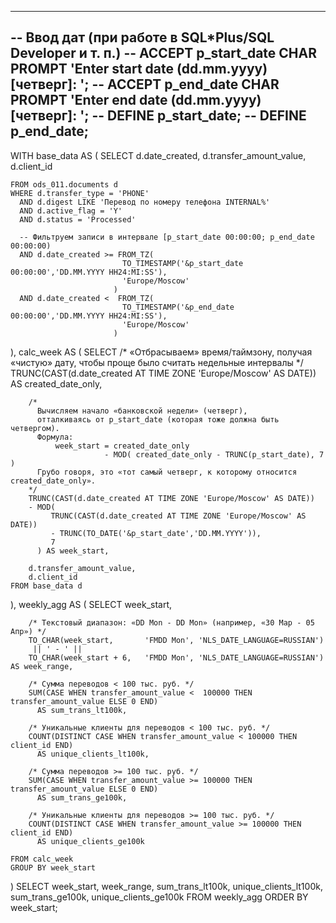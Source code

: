 -------------------------------------------------------------------------------
-- Ввод дат (при работе в SQL*Plus/SQL Developer и т. п.)
-- ACCEPT p_start_date CHAR PROMPT 'Enter start date (dd.mm.yyyy) [четверг]: ';
-- ACCEPT p_end_date   CHAR PROMPT 'Enter end date (dd.mm.yyyy)   [четверг]: ';
-- DEFINE p_start_date;
-- DEFINE p_end_date;
-------------------------------------------------------------------------------
WITH base_data AS (
    SELECT
        d.date_created,
        d.transfer_amount_value,
        d.client_id
        
    FROM ods_011.documents d
    WHERE d.transfer_type = 'PHONE'
      AND d.digest LIKE 'Перевод по номеру телефона INTERNAL%'
      AND d.active_flag = 'Y'
      AND d.status = 'Processed'
      
      -- Фильтруем записи в интервале [p_start_date 00:00:00; p_end_date 00:00:00)
      AND d.date_created >= FROM_TZ(
                             TO_TIMESTAMP('&p_start_date 00:00:00','DD.MM.YYYY HH24:MI:SS'),
                             'Europe/Moscow'
                           )
      AND d.date_created <  FROM_TZ(
                             TO_TIMESTAMP('&p_end_date 00:00:00','DD.MM.YYYY HH24:MI:SS'),
                             'Europe/Moscow'
                           )
),
calc_week AS (
    SELECT
        /* 
          «Отбрасываем» время/таймзону, получая «чистую» дату, 
          чтобы проще было считать недельные интервалы 
        */
        TRUNC(CAST(d.date_created AT TIME ZONE 'Europe/Moscow' AS DATE)) AS created_date_only,

        /* 
          Вычисляем начало «банковской недели» (четверг), 
          отталкиваясь от p_start_date (которая тоже должна быть четвергом).
          Формула: 
              week_start = created_date_only
                         - MOD( created_date_only - TRUNC(p_start_date), 7 )
          Грубо говоря, это «тот самый четверг, к которому относится created_date_only».
        */
        TRUNC(CAST(d.date_created AT TIME ZONE 'Europe/Moscow' AS DATE))
        - MOD(
             TRUNC(CAST(d.date_created AT TIME ZONE 'Europe/Moscow' AS DATE))
             - TRUNC(TO_DATE('&p_start_date','DD.MM.YYYY')),
             7
          ) AS week_start,

        d.transfer_amount_value,
        d.client_id
    FROM base_data d
),
weekly_agg AS (
    SELECT
        week_start,
        
        /* Текстовый диапазон: «DD Mon - DD Mon» (например, «30 Мар - 05 Апр») */
        TO_CHAR(week_start,       'FMDD Mon', 'NLS_DATE_LANGUAGE=RUSSIAN')
         || ' - ' ||
        TO_CHAR(week_start + 6,   'FMDD Mon', 'NLS_DATE_LANGUAGE=RUSSIAN') AS week_range,
        
        /* Сумма переводов < 100 тыс. руб. */
        SUM(CASE WHEN transfer_amount_value <  100000 THEN transfer_amount_value ELSE 0 END)
          AS sum_trans_lt100k,
        
        /* Уникальные клиенты для переводов < 100 тыс. руб. */
        COUNT(DISTINCT CASE WHEN transfer_amount_value < 100000 THEN client_id END)
          AS unique_clients_lt100k,
        
        /* Сумма переводов >= 100 тыс. руб. */
        SUM(CASE WHEN transfer_amount_value >= 100000 THEN transfer_amount_value ELSE 0 END)
          AS sum_trans_ge100k,
        
        /* Уникальные клиенты для переводов >= 100 тыс. руб. */
        COUNT(DISTINCT CASE WHEN transfer_amount_value >= 100000 THEN client_id END)
          AS unique_clients_ge100k
        
    FROM calc_week
    GROUP BY week_start
)
SELECT
    week_start,
    week_range,
    sum_trans_lt100k,
    unique_clients_lt100k,
    sum_trans_ge100k,
    unique_clients_ge100k
FROM weekly_agg
ORDER BY week_start;
